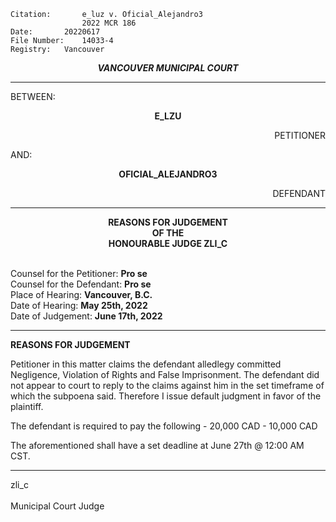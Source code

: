 	Citation:       e_luz v. Oficial_Alejandro3
                	2022 MCR 186
	Date:		20220617
	File Number:	14033-4
	Registry:	Vancouver

<p align="center"><b><i>
				VANCOUVER MUNICIPAL COURT
</b></i>

---

BETWEEN:
<p align="center"><b>		E_LZU			</b>
<p align="right">		PETITIONER
<p>				AND:
<p align="center"><b>		OFICIAL_ALEJANDRO3			</b>
<p align="right">		DEFENDANT

---
	
<p align="center"><b>		
				REASONS FOR JUDGEMENT
<br>				OF THE
<br>				HONOURABLE JUDGE ZLI_C

</b>

<br>				Counsel for the Petitioner: **Pro se**
<br>				Counsel for the Defendant: **Pro se**
<br>				Place of Hearing: **Vancouver, B.C.**
<br>				Date of Hearing: **May 25th, 2022**
<br>				Date of Judgement: **June 17th, 2022**

---

**REASONS FOR JUDGEMENT**
	
  Petitioner in this matter claims the defendant alledlegy committed Negligence, Violation of Rights and False Imprisonment. The defendant did not appear to court to reply to the claims against him in the set timeframe of which the subpoena said. Therefore I issue default judgment in favor of the plaintiff.
	
The defendant is required to pay the following
	- 20,000 CAD
	- 10,000 CAD
	
The aforementioned shall have a set deadline at June 27th @ 12:00 AM CST.
		
---

zli_c <br>	
Municipal Court Judge
